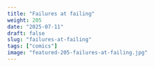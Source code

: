 ```yaml
---
title: "Failures at failing"
weight: 205
date: "2025-07-11"
draft: false
slug: "failures-at-failing"
tags: ["comics"]
image: "featured-205-failures-at-failing.jpg"
---
```

